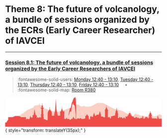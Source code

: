 # Theme 8: The future of volcanology, a bundle of sessions organized by the ECRs (Early Career Researcher) of IAVCEI

---

### [Session 8.1: The future of volcanology, a bundle of sessions organized by the Early Career Researchers of IAVCEI](sessions/session-8-1.md)

> :fontawesome-solid-users: [Monday 12:40 - 13:10](sessions_comparison.md#__tabbed_1_5), [Tuesday 12:40 - 13:10](sessions_comparison.md#__tabbed_2_5), [Thursday 12:40 - 13:10](sessions_comparison.md#__tabbed_3_5), [Friday 12:40 - 13:10](sessions_comparison.md#__tabbed_4_5) &nbsp; &nbsp; • &nbsp; &nbsp; :fontawesome-solid-map: [Room R380](maps_venue.md#__tabbed_1_1)

![Footer](img/footer.png){  style="transform: translateY(35px);" }
